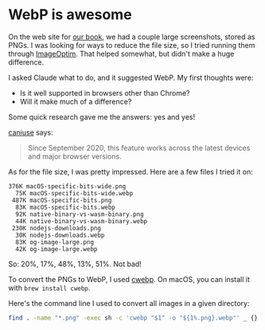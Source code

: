 # WebP is awesome

On the web site for [our book](https://wasmgroundup.com), we had a couple large screenshots, stored as PNGs. I was looking for ways to reduce the file size, so I tried running them through [ImageOptim][]. That helped somewhat, but didn't make a huge difference.

I asked Claude what to do, and it suggested WebP. My first thoughts were:

- Is it well supported in browsers other than Chrome?
- Will it make much of a difference?

Some quick research gave me the answers: yes and yes!

[caniuse](https://caniuse.com/webp) says:

> Since September 2020, this feature works across the latest devices and major browser versions.

As for the file size, I was pretty impressed. Here are a few files I tried it on:

```
376K macOS-specific-bits-wide.png
  75K macOS-specific-bits-wide.webp
 487K macOS-specific-bits.png
  83K macOS-specific-bits.webp
  92K native-binary-vs-wasm-binary.png
  44K native-binary-vs-wasm-binary.webp
 230K nodejs-downloads.png
  30K nodejs-downloads.webp
  83K og-image-large.png
  42K og-image-large.webp
```

So: 20%, 17%, 48%, 13%, 51%. Not bad!

To convert the PNGs to WebP, I used [cwebp](https://developers.google.com/speed/webp/docs/cwebp). On macOS, you can install it with `brew install cwebp`.

Here's the command line I used to convert all images in a given directory:

```sh
find . -name "*.png" -exec sh -c 'cwebp "$1" -o "${1%.png}.webp"' _ {} \;
```

[ImageOptim]: https://imageoptim.com/mac
